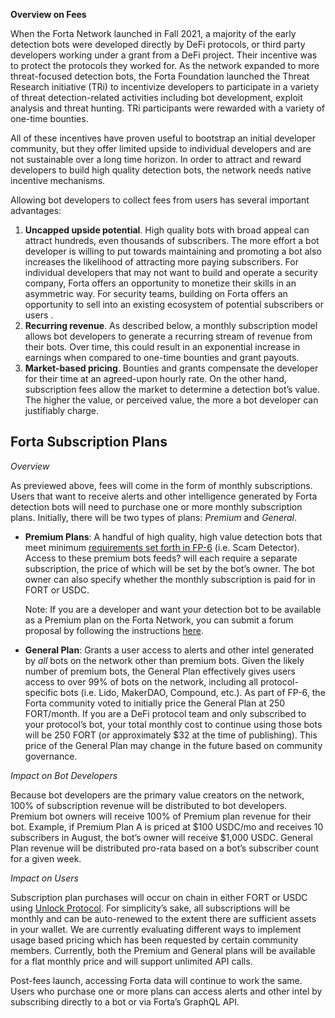 
**Overview on Fees**

When the Forta Network launched in Fall 2021, a majority of the early detection bots were developed directly by DeFi protocols, or third party developers working under a grant from a DeFi project. Their incentive was to protect the protocols they worked for. As the network expanded to more threat-focused detection bots, the Forta Foundation launched the Threat Research initiative (TRi) to incentivize developers to participate in a variety of threat detection-related activities including bot development, exploit analysis and threat hunting. TRi participants were rewarded with a variety of one-time bounties. 

All of these incentives have proven useful to bootstrap an initial developer community, but they offer limited upside to individual developers and are not sustainable over a long time horizon. In order to attract and reward developers to build high quality detection bots, the network needs native incentive mechanisms. 

Allowing bot developers to collect fees from users has several important advantages:

 



1. **Uncapped upside potential**. High quality bots with broad appeal can attract hundreds, even thousands of subscribers. The more effort a bot developer is willing to put towards maintaining and promoting a bot also increases the likelihood of attracting more paying subscribers. For individual developers that may not want to build and operate a security company, Forta offers an opportunity to monetize their skills in an asymmetric way. For security teams, building on Forta offers an opportunity to sell into an existing ecosystem of potential subscribers or users . 
2. **Recurring revenue**. As described below, a monthly subscription model allows bot developers to generate a recurring stream of revenue from their bots. Over time, this could result in an exponential increase in earnings when compared to one-time bounties and grant payouts. 
3. **Market-based pricing**. Bounties and grants compensate the developer for their time at an agreed-upon hourly rate. On the other hand, subscription fees allow  the market to determine a detection bot’s value. The higher the value, or perceived value, the more a bot developer can justifiably charge.  


## **Forta Subscription Plans**

_Overview_

As previewed above, fees will come in the form of monthly subscriptions. Users that want to receive alerts and other intelligence generated by Forta detection bots will need to purchase one or more monthly subscription plans. Initially, there will be two types of plans: _Premium_ and _General_.



* **Premium Plans**: A handful of high quality, high value detection bots that meet minimum [requirements set forth in FP-6](https://gov.forta.network/t/forta-proposal-6-fp-6-implementing-bot-data-fees/707/6) (i.e. Scam Detector). Access to these premium bots feeds? will each require a separate subscription, the price of which will be set by the bot’s owner. The bot owner can also specify whether the monthly subscription is paid for in FORT or USDC.

    Note: If you are a developer and want your detection bot to be available as a Premium plan on the Forta Network, you can submit a forum proposal by following the instructions [here](https://gov.forta.network/t/about-the-premium-feed-proposals-category/713/2).  

* **General Plan**: Grants a user access to alerts and other intel generated by _all_ bots on the network other than premium bots. Given the likely number of premium bots, the General Plan effectively gives users access to over 99% of bots on the network, including all protocol-specific bots (i.e. Lido, MakerDAO, Compound, etc.). As part of FP-6, the Forta community voted to initially price the General Plan at 250 FORT/month. If you are a DeFi protocol team and only subscribed to your protocol’s bot, your total monthly cost to continue using those bots will be 250 FORT (or approximately $32 at the time of publishing). This price of the General Plan may change in the future based on community governance. 

_Impact on Bot Developers_

Because bot developers are the primary value creators on the network, 100% of subscription revenue will be distributed to bot developers. Premium bot owners will receive 100% of Premium plan revenue for their bot. Example, if Premium Plan A is priced at $100 USDC/mo and receives 10 subscribers in August, the bot’s owner will receive $1,000 USDC. General Plan revenue will be distributed pro-rata based on a bot’s subscriber count for a given week.

_Impact on Users_

Subscription plan purchases will occur on chain in either FORT or USDC using [Unlock Protocol](https://unlock-protocol.com/). For simplicity’s sake, all subscriptions will be monthly and can be auto-renewed to the extent there are sufficient assets in your wallet. We are currently evaluating different ways to implement usage based pricing which has been requested by certain community members. Currently, both the Premium and General plans will be available for a flat monthly price and will support unlimited API calls. 

Post-fees launch, accessing Forta data will continue to work the same. Users who purchase one or more plans can access alerts and other intel by subscribing directly to a bot or via Forta’s GraphQL API. 
